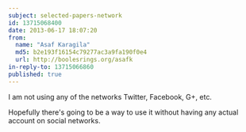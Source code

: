 ```yaml
---
subject: selected-papers-network
id: 13715068400
date: 2013-06-17 18:07:20
from:
  name: "Asaf Karagila"
  md5: b2e193f16154c79277ac3a9fa190f0e4
  url: http://boolesrings.org/asafk
in-reply-to: 13715066860
published: true
---
```

I am not using any of the networks Twitter, Facebook, G+, etc. 

Hopefully there's going to be a way to use it without having any actual account on social networks.
